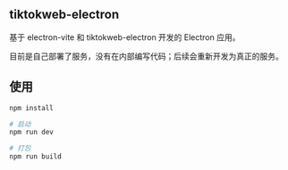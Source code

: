 ## tiktokweb-electron

基于 electron-vite 和 tiktokweb-electron 开发的 Electron 应用。

目前是自己部署了服务，没有在内部编写代码；后续会重新开发为真正的服务。

## 使用

```bash
npm install

# 启动
npm run dev

# 打包
npm run build
```
